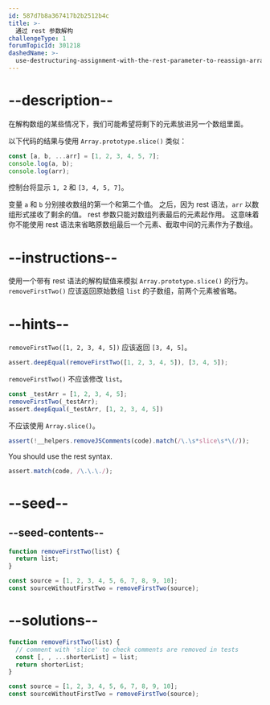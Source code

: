 ```yaml
---
id: 587d7b8a367417b2b2512b4c
title: >-
  通过 rest 参数解构
challengeType: 1
forumTopicId: 301218
dashedName: >-
  use-destructuring-assignment-with-the-rest-parameter-to-reassign-array-elements
---
```


# --description--

在解构数组的某些情况下，我们可能希望将剩下的元素放进另一个数组里面。

以下代码的结果与使用 `Array.prototype.slice()` 类似：

```js
const [a, b, ...arr] = [1, 2, 3, 4, 5, 7];
console.log(a, b);
console.log(arr);
```

控制台将显示 `1, 2` 和 `[3, 4, 5, 7]`。

变量 `a` 和 `b` 分别接收数组的第一个和第二个值。 之后，因为 rest 语法，`arr` 以数组形式接收了剩余的值。 rest 参数只能对数组列表最后的元素起作用。 这意味着你不能使用 rest 语法来省略原数组最后一个元素、截取中间的元素作为子数组。

# --instructions--

使用一个带有 rest 语法的解构赋值来模拟 `Array.prototype.slice()` 的行为。 `removeFirstTwo()` 应该返回原始数组 `list` 的子数组，前两个元素被省略。

# --hints--

`removeFirstTwo([1, 2, 3, 4, 5])` 应该返回 `[3, 4, 5]`。

```js
assert.deepEqual(removeFirstTwo([1, 2, 3, 4, 5]), [3, 4, 5]);
```

`removeFirstTwo()` 不应该修改 `list`。

```js
const _testArr = [1, 2, 3, 4, 5];
removeFirstTwo(_testArr);
assert.deepEqual(_testArr, [1, 2, 3, 4, 5])
```

不应该使用 `Array.slice()`。

```js
assert(!__helpers.removeJSComments(code).match(/\.\s*slice\s*\(/));
```

You should use the rest syntax.

```js
assert.match(code, /\.\.\./);
```

# --seed--

## --seed-contents--

```js
function removeFirstTwo(list) {
  return list;
}

const source = [1, 2, 3, 4, 5, 6, 7, 8, 9, 10];
const sourceWithoutFirstTwo = removeFirstTwo(source);
```

# --solutions--

```js
function removeFirstTwo(list) {
  // comment with 'slice' to check comments are removed in tests
  const [, , ...shorterList] = list;
  return shorterList;
}

const source = [1, 2, 3, 4, 5, 6, 7, 8, 9, 10];
const sourceWithoutFirstTwo = removeFirstTwo(source);
```
